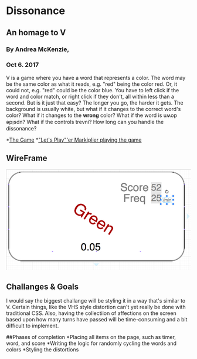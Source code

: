 # Dissonance 
## An homage to V
### By Andrea McKenzie, 
### Oct 6. 2017

V is a game where you have a word that represents a color. The word may be the same color as what it reads, e.g. "red" being the color red. Or, it could not, e.g. "red" could be the color blue. You have to left click if the word and color match, or right click if they don't, all within less than a second. But is it just that easy? The longer you go, the harder it gets. The background is usually white, but what if it changes to the correct word's color? What if it changes to the **wrong** color? What if the word is uʍop ǝpᴉsdn? What if the controls trevni? How long can you handle the dissonance?

  *[The Game](https://gamejolt.com/games/v/122286)
  *["Let's Play"'er Markiplier playing the game](https://www.youtube.com/watch?v=JuSsJFpEnV4)

## WireFrame

![Wireframe](proposal-wireframe.png)

## Challanges & Goals

I would say the biggest challange will be styling it in a way that's similar to V. Certain things, like the VHS style distortion can't yet really be done with traditional CSS. Also, having the collectiion of affections on the screen based upon how many turns have passed will be time-consuming and a bit difficult to implement. 

##Phases of completion
  *Placing all items on the page, such as timer, word, and score
  *Writing the logic for randomly cycling the words and colors
  *Styling the distortions 
